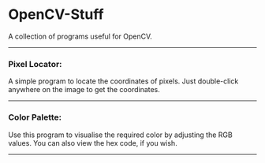 # OpenCV-Stuff
A collection of programs useful for OpenCV.

---

### Pixel Locator:
A simple program to locate the coordinates of pixels. Just double-click anywhere on the image to get the coordinates.

---

### Color Palette:
Use this program to visualise the required color by adjusting the RGB values. You can also view the hex code, if you wish.

---
